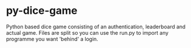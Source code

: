 # py-dice-game
Python based dice game consisting of an authentication, leaderboard and actual game. Files are split so you can use the run.py to import any programme you want 'behind' a login.
